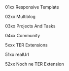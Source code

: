 01xx Responsive Template

02xx Multiblog

03xx Projects And Tasks

04xx Community

5xxx TER Extensions

51xx realUrl

52xx Noch ne TER Extension
